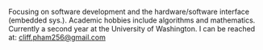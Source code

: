 Focusing on software development and the hardware/software interface (embedded sys.). Academic hobbies include algorithms and mathematics. Currently a second year at the University of Washington. I can be reached at: cliff.pham256@gmail.com
